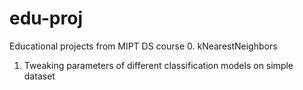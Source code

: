 # edu-proj
Educational projects from MIPT DS course 
0. kNearestNeighbors
1. Tweaking parameters of different classification models on simple dataset



